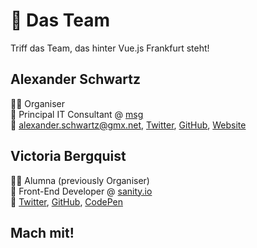 # :dancers: Das Team

Triff das Team, das hinter Vue.js Frankfurt steht!

## Alexander Schwartz

:sassy_man: Organiser</br>
:office: Principal IT Consultant @ [msg](https://www.msg.group)</br>
:love_letter: [alexander.schwartz@gmx.net](mailto:alexander.schwartz@gmx.net), [Twitter](https://twitter.com/ahus1de), [GitHub](https://github.com/ahus1), [Website](https://www.ahus1.de)

## Victoria Bergquist

:sassy_woman: Alumna (previously Organiser)</br>
:office: Front-End Developer @ [sanity.io](https://www.sanity.io/)</br>
:love_letter: [Twitter](https://twitter.com/vicbergquist), [GitHub](https://github.com/vicbergquist), [CodePen](https://codepen.io/vicbergquist)

## Mach mit!
